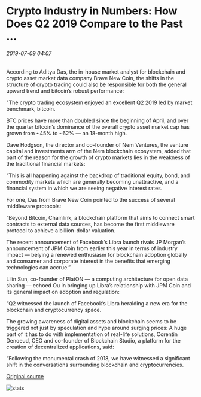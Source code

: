 # Crypto Industry in Numbers: How Does Q2 2019 Compare to the Past ...

###### 2019-07-09 04:07

According to Aditya Das, the in-house market analyst for blockchain and crypto asset market data company Brave New Coin, the shifts in the structure of crypto trading could also be responsible for both the general upward trend and bitcoin’s robust performance:

"The crypto trading ecosystem enjoyed an excellent Q2 2019 led by market benchmark, bitcoin.

BTC prices have more than doubled since the beginning of April, and over the quarter bitcoin’s dominance of the overall crypto asset market cap has grown from ~45% to ~62% — an 18-month high.

Dave Hodgson, the director and co-founder of Nem Ventures, the venture capital and investments arm of the Nem blockchain ecosystem, added that part of the reason for the growth of crypto markets lies in the weakness of the traditional financial markets:

“This is all happening against the backdrop of traditional equity, bond, and commodity markets which are generally becoming unattractive, and a financial system in which we are seeing negative interest rates.

For one, Das from Brave New Coin pointed to the success of several middleware protocols:

“Beyond Bitcoin, Chainlink, a blockchain platform that aims to connect smart contracts to external data sources, has become the first middleware protocol to achieve a billion-dollar valuation.

The recent announcement of Facebook’s Libra launch rivals JP Morgan’s announcement of JPM Coin from earlier this year in terms of industry impact — belying a renewed enthusiasm for blockchain adoption globally and consumer and corporate interest in the benefits that emerging technologies can accrue.”

Lilin Sun, co-founder of PlatON — a computing architecture for open data sharing — echoed Ou in bringing up Libra’s relationship with JPM Coin and its general impact on adoption and regulation:

“Q2 witnessed the launch of Facebook’s Libra heralding a new era for the blockchain and cryptocurrency space.

The growing awareness of digital assets and blockchain seems to be triggered not just by speculation and hype around surging prices: A huge part of it has to do with implementation of real-life solutions, Corentin Denoeud, CEO and co-founder of Blockchain Studio, a platform for the creation of decentralized applications, said:

“Following the monumental crash of 2018, we have witnessed a significant shift in the conversations surrounding blockchain and cryptocurrencies.

[Original source](https://cointelegraph.com/news/crypto-industry-in-numbers-how-does-q2-2019-compare-to-the-past)

![stats](https://c.statcounter.com/11760860/0/a89fa40b/1/ "stats")